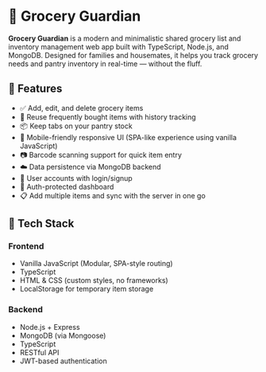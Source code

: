 # 🛒 Grocery Guardian

**Grocery Guardian** is a modern and minimalistic shared grocery list and inventory management web app built with TypeScript, Node.js, and MongoDB. Designed for families and housemates, it helps you track grocery needs and pantry inventory in real-time — without the fluff.

## 🚀 Features

- ✅ Add, edit, and delete grocery items
- 🔁 Reuse frequently bought items with history tracking
- 📦 Keep tabs on your pantry stock
- 📲 Mobile-friendly responsive UI (SPA-like experience using vanilla JavaScript)
- 📷 Barcode scanning support for quick item entry
- ☁️ Data persistence via MongoDB backend
- 👥 User accounts with login/signup
- 🔐 Auth-protected dashboard
- 📋 Add multiple items and sync with the server in one go

## 🧠 Tech Stack

### Frontend
- Vanilla JavaScript (Modular, SPA-style routing)
- TypeScript
- HTML & CSS (custom styles, no frameworks)
- LocalStorage for temporary item storage

### Backend
- Node.js + Express
- MongoDB (via Mongoose)
- TypeScript
- RESTful API
- JWT-based authentication
